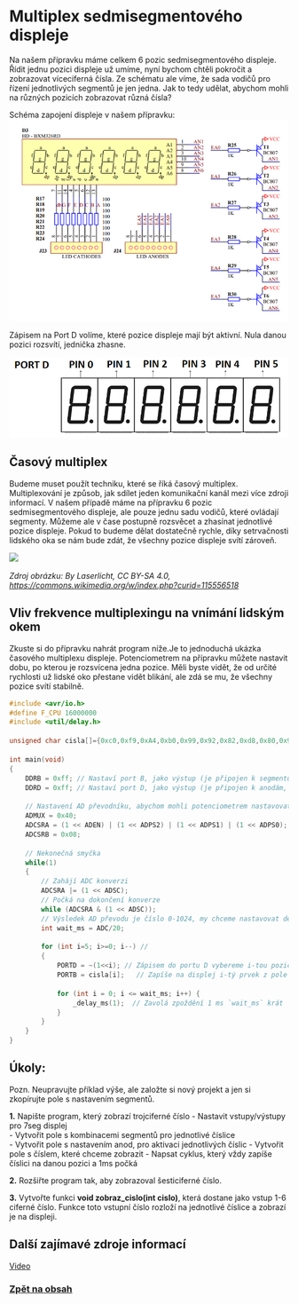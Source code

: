 # Multiplex sedmisegmentového displeje
Na našem přípravku máme celkem 6 pozic sedmisegmentového displeje. Řídit jednu pozici displeje už umíme, nyní bychom chtěli pokročit a zobrazovat víceciferná čísla. Ze schématu ale víme, že sada vodičů pro řízení jednotlivých segmentů je jen jedna. Jak to tedy udělat, abychom mohli na různých pozicích zobrazovat různá čísla?

Schéma zapojení displeje v našem přípravku:
![image](img/07_Multiplex_sedmisegmentoveho_displeje_1.png)

Zápisem na Port D volíme, které pozice displeje mají být aktivní. Nula danou pozici rozsvítí, jednička zhasne.

<img src="img/07_Multiplex_sedmisegmentoveho_displeje_2.png" width="600"/>


## Časový multiplex
Budeme muset použít techniku, které se říká časový multiplex. Multiplexování je způsob, jak sdílet jeden komunikační kanál mezi více zdroji informací. V našem případě máme na přípravku 6 pozic sedmisegmentového displeje, ale pouze jednu sadu vodičů, které ovládají segmenty. Můžeme ale v čase postupně rozsvěcet a zhasínat jednotlivé pozice displeje. Pokud to budeme dělat dostatečně rychle, díky setrvačnosti lidského oka se nám bude zdát, že všechny pozice displeje svítí zároveň. 

<img src="https://upload.wikimedia.org/wikipedia/commons/a/a4/7segment_multiplexing.gif" width="600"/>

*Zdroj obrázku: By Laserlicht, CC BY-SA 4.0, https://commons.wikimedia.org/w/index.php?curid=115556518* 


## Vliv frekvence multiplexingu na vnímání lidským okem
Zkuste si do přípravku nahrát program níže.Je to jednoduchá ukázka časového multiplexu displeje. Potenciometrem na přípravku můžete nastavit dobu, po kterou je rozsvícena jedna pozice. Měli byste vidět, že od určité rychlosti už lidské oko přestane vidět blikání, ale zdá se mu, že všechny pozice svítí stabilně.

```c
#include <avr/io.h>
#define F_CPU 16000000
#include <util/delay.h>

unsigned char cisla[]={0xc0,0xf9,0xA4,0xb0,0x99,0x92,0x82,0xd8,0x80,0x90,0x88,0x83,0xc6,0xA1,0x86,0x8e};
	
int main(void)
{
	DDRB = 0xff; // Nastaví port B, jako výstup (je připojen k segmentům displeje)
	DDRD = 0xff; // Nastaví port D, jako výstup (je připojen k anodám, řídí, která číslice je aktivní)

	// Nastavení AD převodníku, abychom mohli potenciometrem nastavovat rychlost displeje
	ADMUX = 0x40;
	ADCSRA = (1 << ADEN) | (1 << ADPS2) | (1 << ADPS1) | (1 << ADPS0);
	ADCSRB = 0x08;

	// Nekonečná smyčka	
	while(1)
	{
		// Zahájí ADC konverzi
		ADCSRA |= (1 << ADSC);
		// Počká na dokončení konverze
		while (ADCSRA & (1 << ADSC));
		// Výsledek AD převodu je číslo 0-1024, my chceme nastavovat delay displeje cca od 1ms do 50ms, takže dělíme 20
		int wait_ms = ADC/20;

		for (int i=5; i>=0; i--) //
		{
			PORTD = ~(1<<i); // Zápisem do portu D vybereme i-tou pozici displeje
			PORTB = cisla[i];	// Zapíše na displej i-tý prvek z pole

			for (int i = 0; i <= wait_ms; i++) {
				_delay_ms(1);  // Zavolá zpoždění 1 ms `wait_ms` krát
			}
		}
	}
}
```

## Úkoly:
Pozn. Neupravujte příklad výše, ale založte si nový projekt a jen si zkopírujte pole s nastavením segmentů.

**1.** Napište program, který zobrazí trojciferné číslo
    - Nastavit vstupy/výstupy pro 7seg displej  
    - Vytvořit pole s kombinacemi segmentů pro jednotlivé číslice  
    - Vytvořit pole s nastavením anod, pro aktivaci jednotlivých číslic
    - Vytvořit pole s číslem, které chceme zobrazit
    - Napsat cyklus, který vždy zapíše číslici na danou pozici a  1ms počká

**2.** Rozšiřte program tak, aby zobrazoval šesticiferné číslo.

**3.** Vytvořte funkci **void zobraz_cislo(int cislo)**, která dostane jako vstup 1-6 ciferné číslo. Funkce toto vstupní číslo rozloží na jednotlivé číslice a zobrazí je na displeji.


## Další zajímavé zdroje informací

[Video](https://www.youtube.com/shorts/Llq0WlhyLzQ)

### [Zpět na obsah](README.md)
